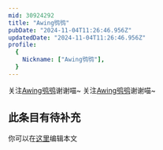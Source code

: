 ```yaml
---
mid: 30924292
title: "Awing鸮鸮"
pubDate: "2024-11-04T11:26:46.956Z"
updatedDate: "2024-11-04T11:26:46.956Z"
profile:
  {
    Nickname: ["Awing鸮鸮"],
  }
---
```


关注[Awing鸮鸮](https://space.bilibili.com/30924292)谢谢喵~ 关注[Awing鸮鸮](https://space.bilibili.com/30924292)谢谢喵~

## 此条目有待补充
你可以在[这里](https://github.com/Yuhanawa/VTuber.ICU-Content/edit/master/v/Awing鸮鸮/index.md)编辑本文
